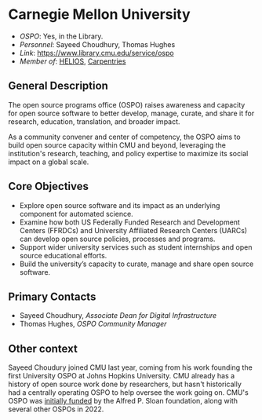 # Carnegie Mellon University

- *OSPO*: Yes, in the Library.
- *Personnel*: Sayeed Choudhury, Thomas Hughes
- *Link*: https://www.library.cmu.edu/service/ospo
- *Member of*: [HELIOS](https://www.heliosopen.org/members), [Carpentries](https://carpentries.org/members/)

## General Description

The open source programs office (OSPO) raises awareness and capacity for open source software to better develop, manage, curate, and share it for research, education, translation, and broader impact.

As a community convener and center of competency, the OSPO aims to build open source capacity within CMU and beyond, leveraging the institution's research, teaching, and policy expertise to maximize its social impact on a global scale.

## Core Objectives

- Explore open source software and its impact as an underlying component for automated science.
- Examine how both US Federally Funded Research and Development Centers (FFRDCs) and University Affiliated Research Centers (UARCs) can develop open source policies, processes and programs.
- Support wider university services such as student internships and open source educational efforts.
- Build the university’s capacity to curate, manage and share open source software.

## Primary Contacts

- Sayeed Choudhury, *Associate Dean for Digital Infrastructure*
- Thomas Hughes, *OSPO Community Manager*

## Other context

Sayeed Choudury joined CMU last year, coming from his work founding the first University OSPO at Johns Hopkins University. CMU already has a history of open source work done by researchers, but hasn't historically had a centrally operating OSPO to help oversee the work going on. CMU's OSPO was [initially funded](https://sloan.org/grant-detail/10077) by the Alfred P. Sloan foundation, along with several other OSPOs in 2022.
